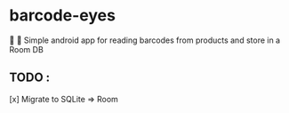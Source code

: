 # barcode-eyes
:eyes: :door: Simple android app for reading barcodes from products and store in a Room DB

## TODO :
[x] Migrate to SQLite => Room

